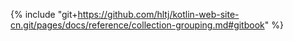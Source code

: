 {% include "git+https://github.com/hltj/kotlin-web-site-cn.git/pages/docs/reference/collection-grouping.md#gitbook" %}
